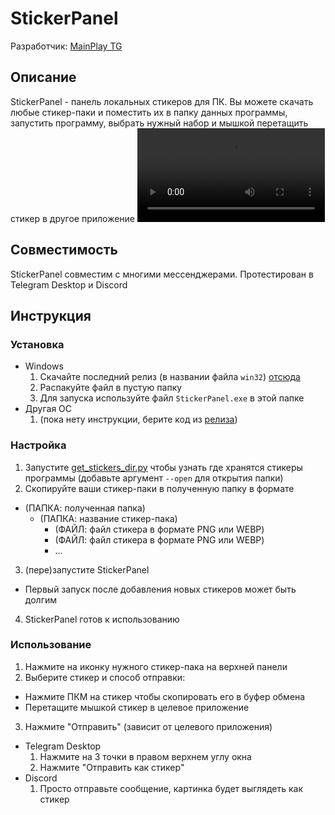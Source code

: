 # StickerPanel
Разработчик: [MainPlay TG](https://t.me/MainPlay_TG)
## Описание
StickerPanel - панель локальных стикеров для ПК. Вы можете скачать любые стикер-паки и поместить их в папку данных программы, запустить программу, выбрать нужный набор и мышкой перетащить стикер в другое приложение
<video controls="" src=".github/media/demo.mp4">Простите, но ваш браузер не поддерживает встроенные видео. Попробуйте скачать видео по <a href=".github/media/demo.mp4">этой ссылке</a>и открыть его на своём устройстве.</video>
## Совместимость
StickerPanel совместим с многими мессенджерами. Протестирован в Telegram Desktop и Discord
## Инструкция
### Установка
- Windows
  1. Скачайте последний релиз (в названии файла `win32`) [отсюда](https://github.com/MainPlay-TG/StickerPanel/releases/latest)
  2. Распакуйте файл в пустую папку
  3. Для запуска используйте файл `StickerPanel.exe` в этой папке
- Другая ОС
  1. (пока нету инструкции, берите код из [релиза](https://github.com/MainPlay-TG/StickerPanel/releases/latest))
### Настройка
1. Запустите [get_stickers_dir.py](get_stickers_dir.py) чтобы узнать где хранятся стикеры программы (добавьте аргумент `--open` для открытия папки)
2. Скопируйте ваши стикер-паки в полученную папку в формате
- (ПАПКА: полученная папка)
  - (ПАПКА: название стикер-пака)
    - (ФАЙЛ: файл стикера в формате PNG или WEBP)
    - (ФАЙЛ: файл стикера в формате PNG или WEBP)
    - ...
3. (пере)запустите StickerPanel
- Первый запуск после добавления новых стикеров может быть долгим
4. StickerPanel готов к использованию
### Использование
1. Нажмите на иконку нужного стикер-пака на верхней панели
2. Выберите стикер и способ отправки:
- Нажмите ПКМ на стикер чтобы скопировать его в буфер обмена
- Перетащите мышкой стикер в целевое приложение
3. Нажмите "Отправить" (зависит от целевого приложения)
- Telegram Desktop
  1. Нажмите на 3 точки в правом верхнем углу окна
  2. Нажмите "Отправить как стикер"
- Discord
  1. Просто отправьте сообщение, картинка будет выглядеть как стикер
